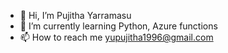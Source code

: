 - 👋 Hi, I’m Pujitha Yarramasu
- 🌱 I’m currently learning Python, Azure functions
- 📫 How to reach me yupujitha1996@gmail.com

<!---
Pujitha-Yarramasu/Pujitha-Yarramasu is a ✨ special ✨ repository because its `README.md` (this file) appears on your GitHub profile.
You can click the Preview link to take a look at your changes.
--->
